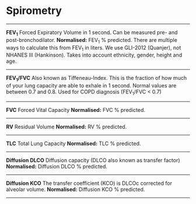# Spirometry
- - -
**FEV<sub>1</sub>**
Forced Expiratory Volume in 1 second.
Can be measured pre- and post-bronchodilator. 
**Normalised:** FEV<sub>1</sub> % predicted. There are multiple ways to calculate this from FEV<sub>1</sub> in liters. We use GLI-2012 (Quanjer), not NHANES III (Hankinson). Takes into account ethnicity, gender, height and age.
- - -
**FEV<sub>1</sub>/FVC**
Also known as Tiffeneau-Index. This is the fraction of how much of your lung capacity are able to exhale in 1 second. Normal values are between 0.7 and 0.8.
Used for COPD diagnosis (FEV<sub>1</sub>/FVC < 0.7)
- - -
**FVC**
Forced Vital Capacity
**Normalised:** FVC % predicted. 
- - -
**RV**
Residual Volume
**Normalised:** RV % predicted. 
- - -
**TLC**
Total Lung Capacity
**Normalised:** TLC % predicted. 
- - -
**Diffusion DLCO**
Diffusion capacity (DLCO also known as transfer factor)
**Normalised:** Diffusion DLCO % predicted. 
- - -
**Diffusion KCO**
The transfer coefficient (KCO) is DLCOc corrected for alveolar volume.
**Normalised:** Diffusion KCO % predicted. 
- - -

